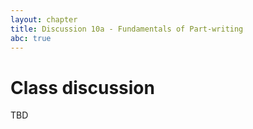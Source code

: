 ```yaml
---
layout: chapter
title: Discussion 10a - Fundamentals of Part-writing
abc: true
---
```


# Class discussion

TBD